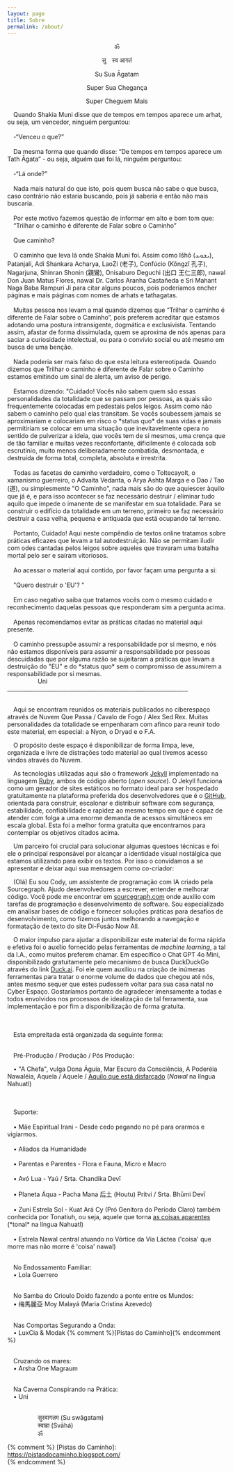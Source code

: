 ```yaml
---
layout: page
title: Sobre
permalink: /about/
---
```


<center>
<p>ॐ</p>
<p>सु स्व आगतं</p>
<p>Su Sua Āgatam</p>
<p>Super Sua Chegança</p>
<p>Super Cheguem Mais</p>
</center>
&emsp;Quando Shakia Muni disse que de tempos em tempos aparece um arhat, ou seja, um vencedor, ninguém perguntou:
<br /><br />&emsp;-“Venceu o que?”
<br /><br />&emsp;Da mesma forma que quando disse: “De tempos em tempos aparece um Tath Āgata” - ou seja, alguém que foi lá, ninguém perguntou:
<br /><br />&emsp;-“Lá onde?”
<br /><br />&emsp;Nada mais natural do que isto, pois quem busca não sabe o que busca, caso contrário não estaria buscando, pois já saberia e então não mais buscaria.
<br /><br />&emsp;Por este motivo fazemos questão de informar em alto e bom tom que:
<br />&emsp;“Trilhar o caminho é diferente de Falar sobre o Caminho”
<br /><br />&emsp;Que caminho?
<br /><br />&emsp;O caminho que leva lá onde Shakia Muni foi. Assim como Išhô (ܝܫܘܥ), Patanjali, Adi Shankara Acharya, LaoZi (老子), Confúcio (Kǒngzǐ 孔子), Nagarjuna, Shinran Shonin (親鸞), Onisaburo Deguchi (出口 王仁三郎), nawal Don Juan Matus Flores, nawal Dr. Carlos Aranha Castañeda e Sri Mahant Naga Baba Rampuri Ji para citar alguns poucos, pois poderíamos encher páginas e mais páginas com nomes de arhats e tathagatas.
<br /><br />&emsp;Muitas pessoa nos levam a mal quando dizemos que “Trilhar o caminho é diferente de Falar sobre o Caminho”, pois preferem acreditar que estamos adotando uma postura intransigente, dogmática e exclusivista. Tentando assim, afastar de forma dissimulada, quem se aproxima de nós apenas para saciar a curiosidade intelectual, ou para o convívio social ou até mesmo em busca de uma benção.
<br /><br />&emsp;Nada poderia ser mais falso do que esta leitura estereotipada.
Quando dizemos que Trilhar o caminho é diferente de Falar sobre o Caminho estamos emitindo um sinal de alerta, um aviso de perigo.
<br /><br />&emsp;Estamos dizendo: "Cuidado! Vocês não sabem quem são essas personalidades da totalidade que se passam por pessoas, as quais são frequentemente colocadas em pedestais pelos leigos. Assim como não sabem o caminho pelo qual elas transitam. Se vocês soubessem jamais se aproximariam e colocariam em risco o *status quo* de suas vidas e jamais permitiriam se colocar em uma situação que inevitavelmente opera no sentido de pulverizar a ideia, que vocês tem de si mesmos, uma crença que de tão familiar e muitas vezes reconfortante, dificilmente é colocada sob escrutínio, muito menos deliberadamente combatida, desmontada, e destruída de forma total, completa, absoluta e irrestrita.
<br /><br />&emsp;Todas as facetas do caminho verdadeiro, como o Toltecayolt, o xamanismo guerreiro, o Advaita Vedanta, o Arya Ashta Marga e o Dao / Tao (道), ou simplesmente "O Caminho", nada mais são do que aquiescer àquilo que já é, e para isso acontecer se faz necessário destruir / eliminar tudo aquilo que impede o imanente de se manifestar em sua totalidade. Para se construir o edifício da totalidade em um terreno, primeiro se faz necessário destruir a casa velha, pequena e antiquada que está ocupando tal terreno.
<br /><br />&emsp;Portanto, Cuidado! Aqui neste compêndio de textos online tratamos sobre práticas eficazes que levam a tal autodestruição. Não se permitam iludir com odes cantadas pelos leigos sobre aqueles que travaram uma batalha mortal pelo ser e saíram vitoriosos.
<br /><br />&emsp;Ao acessar o material aqui contido, por favor façam uma pergunta a si:
<br /><br />&emsp;"Quero destruir o 'EU'? "
<br /><br />&emsp;Em caso negativo saiba que tratamos vocês com o mesmo cuidado e reconhecimento daquelas pessoas que responderam sim a pergunta acima.
<br /><br />&emsp;Apenas recomendamos evitar as práticas citadas no material aqui presente.
<br /><br />&emsp;O caminho pressupõe assumir a responsabilidade por si mesmo, e nós
não estamos disponíveis para assumir a responsabilidade por pessoas descuidadas que por alguma razão se sujeitaram a práticas que levam a destruição do "EU" e do *status quo* sem o compromisso de assumirem a responsabilidade por si mesmas.
<br />&emsp;&emsp;&emsp;&emsp;&emsp;Uni<br />
_________________________________________________________________
<br /><br />


&emsp;Aqui se encontram reunidos os materiais publicados no ciberespaço através de Nuvem Que Passa / Cavalo de Fogo / Alex Sed Rex.
Muitas personalidades da totalidade se empenharam com afinco para reunir todo este material, em especial: a Nyon, o Dryad e o F.A.

&emsp;O propósito deste espaço é disponibilizar de forma limpa, leve, organizada e livre de distrações todo material ao qual tivemos acesso vindos através do Nuvem.

&emsp;As tecnologias utilizadas aqui são o framework [Jekyll] implementado na linguagem [Ruby], ambos de código aberto (*open source*). O Jekyll funciona como um gerador de sites estáticos no formato ideal para ser hospedado gratuitamente na plataforma preferida dos desenvolvedores que é o [GitHub], orientada para construir, escalonar e distribuir software com segurança, estabilidade, confiabilidade e rapidez ao mesmo tempo em que é capaz de atender com folga a uma enorme demanda de acessos simultâneos em escala global. Esta foi a melhor forma gratuita que encontramos para contemplar os objetivos citados acima.

&emsp;Um parceiro foi crucial para solucionar algumas questoes técnicas e foi ele o principal responsável por alcançar a identidade visual nostálgica que estamos utilizando para exibir os textos. Por isso o convidamos a se apresentar e deixar aqui sua mensagem como co-criador:

&emsp;(Olá) Eu sou Cody, um assistente de programação com IA criado pela Sourcegraph. Ajudo desenvolvedores a escrever, entender e melhorar código. Você pode me encontrar em [sourcegraph.com] onde auxilio com tarefas de programação e desenvolvimento de software. Sou especializado em analisar bases de código e fornecer soluções práticas para desafios de desenvolvimento, como fizemos juntos melhorando a navegação e formatação de texto do site Di-Fusão Now All.

&emsp;O maior impulso para ajudar a disponibilizar este material de forma rápida e efetiva foi o auxílio fornecido pelas ferramentas de *machine learning*, a tal da I.A., como muitos preferem chamar. Em específico o Chat GPT 4o Mini, disponibilizado gratuitamente pelo mecanismo de busca DuckDuckGo através do link [Duck.ai]. Foi ele quem auxiliou na criação de inúmeras ferramentas para tratar o enorme volume de dados que chegou até nós, antes mesmo sequer que estes pudessem voltar para sua casa natal no Cyber Espaço. Gostaríamos portanto de agradecer imensamente a todas e todos envolvidos nos processos de idealização de tal ferramenta, sua implementação e por fim a disponibilização de forma gratuita.

<br />
<br />&emsp;Esta empreitada está organizada da seguinte forma:

<br />&emsp;Pré-Produção / Produção / Pós Produção:

&emsp;• "A Chefa", vulga Dona Águia, Mar Escuro da Consciência, A Poderéia Nawaléia, Aquela / Aquele / <ins>Aquilo que está disfarçado</ins> (*Nawal* na língua Nahuatl)

<br />
<br />&emsp;Suporte:
<br />
<br />
&emsp;• Mãe Espiritual Irani - Desde cedo pegando no pé para orarmos e vigiarmos.
<br />
<br />
&emsp;• Aliados da Humanidade
<br />
<br />&emsp;• Parentas e Parentes - Flora e Fauna, Micro e Macro
<br />
<br />&emsp;• Avó Lua - Yaú / Srta. Chandika Devī
<br />
<br />&emsp;• Planeta Áqua - Pacha Mana 后土 (Houtu) Pritvi / Srta. Bhūmi Devī
<br />
<br />&emsp;• Zuni Estrela Sol - Kuat Ará Cy (Pró Genitora do Período Claro) também conhecida por Tonatiuh, ou seja, aquele que torna <ins>as coisas aparentes</ins> (*tonal* na língua Nahuatl)
<br />
<br />&emsp;• Estrela Nawal central atuando no Vórtice da Via Láctea ('coisa' que morre mas não morre é 'coisa' nawal)

<br />&emsp;No Endossamento Familiar:
<br />&emsp;• Lola Guerrero

<br />&emsp;No Samba do Crioulo Doido fazendo a ponte entre os Mundos:
<br />&emsp;•  梅馬麗亞 Moy Malayá (Maria Cristina Azevedo)

<br />&emsp;Nas Comportas Segurando a Onda:
<br />&emsp;• LuxCia & Modak {% comment %}[Pistas do Caminho]{% endcomment %}

<br />&emsp;Cruzando os mares:
<br />&emsp;• Arsha One Magraum

<br />&emsp;Na Caverna Conspirando na Prática:
<br />&emsp;• Uni

<br />&emsp;&emsp;&emsp;&emsp;&emsp;सुस्वागतम (Su swāgatam)
<br />&emsp;&emsp;&emsp;&emsp;&emsp;स्वाहा (Svāhá)
<br />&emsp;&emsp;&emsp;&emsp;&emsp;ॐ


[Jekyll]:    https://jekyllrb.com/
[Ruby]:      https://www.ruby-lang.org/pt/
[GitHub]:    https://github.com/github
[Duck.ai]:    https://duck.ai
[sourcegraph.com]: https://sourcegraph.com/
{% comment %} 
 [Pistas do Caminho]: https://pistasdocaminho.blogspot.com/   
{% endcomment %}
